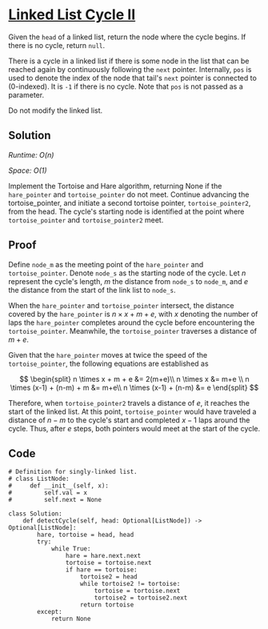 # [Linked List Cycle II](https://leetcode.com/problems/linked-list-cycle-ii/)

Given the `head` of a linked list, return the node where the cycle begins. If there is no cycle, return `null`.

There is a cycle in a linked list if there is some node in the list that can be reached again by continuously following the `next` pointer. Internally, `pos` is used to denote the index of the node that tail's `next` pointer is connected to (0-indexed). It is `-1` if there is no cycle. Note that `pos` is not passed as a parameter.

Do not modify the linked list.

## Solution
*Runtime: O(n)*

*Space: O(1)*

Implement the Tortoise and Hare algorithm, returning None if the `hare_pointer` and `tortoise_pointer` do not meet. Continue advancing the tortoise_pointer, and initiate a second tortoise pointer, `tortoise_pointer2`, from the head. The cycle's starting node is identified at the point where `tortoise_pointer` and `tortoise_pointer2` meet.

## Proof
Define `node_m` as the meeting point of the `hare_pointer` and `tortoise_pointer`. Denote `node_s` as the starting node of the cycle. Let $n$ represent the cycle's length, $m$ the distance from `node_s` to `node_m`, and $e$ the distance from the start of the link list to `node_s`.

When the `hare_pointer` and `tortoise_pointer` intersect, the distance covered by the `hare_pointer` is $n \times x + m + e$, with $x$ denoting the number of laps the `hare_pointer` completes around the cycle before encountering the `tortoise_pointer`. Meanwhile, the `tortoise_pointer` traverses a distance of $m + e$.

Given that the `hare_pointer` moves at twice the speed of the `tortoise_pointer`, the following equations are established as 

$$
\begin{split}
  n \times x + m + e &= 2(m+e)\\
  n \times x &= m+e \\
  n \times (x-1) + (n-m) + m &= m+e\\
  n \times (x-1) + (n-m) &= e
\end{split}
$$

Therefore, when `tortoise_pointer2` travels a distance of $e$, it reaches the start of the linked list. At this point, `tortoise_pointer` would have traveled a distance of $n - m$ to the cycle's start and completed $x - 1$ laps around the cycle. Thus, after $e$ steps, both pointers would meet at the start of the cycle.

## Code
```
# Definition for singly-linked list.
# class ListNode:
#     def __init__(self, x):
#         self.val = x
#         self.next = None

class Solution:
    def detectCycle(self, head: Optional[ListNode]) -> Optional[ListNode]:
        hare, tortoise = head, head
        try:
            while True:
                hare = hare.next.next
                tortoise = tortoise.next
                if hare == tortoise:
                    tortoise2 = head
                    while tortoise2 != tortoise:
                        tortoise = tortoise.next
                        tortoise2 = tortoise2.next
                    return tortoise
        except:
            return None
```